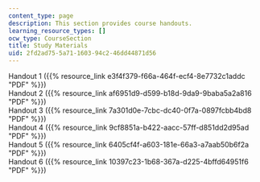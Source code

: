 ```yaml
---
content_type: page
description: This section provides course handouts.
learning_resource_types: []
ocw_type: CourseSection
title: Study Materials
uid: 2fd2ad75-5a71-1603-94c2-46dd44871d56
---
```


Handout 1 ({{% resource_link e3f4f379-f66a-464f-ecf4-8e7732c1addc "PDF" %}})  
Handout 2 ({{% resource_link af6951d9-d599-b18d-9da9-9baba5a2a816 "PDF" %}})  
Handout 3 ({{% resource_link 7a301d0e-7cbc-dc40-0f7a-0897fcbb4bd8 "PDF" %}})  
Handout 4 ({{% resource_link 9cf8851a-b422-aacc-57ff-d851dd2d95ad "PDF" %}})  
Handout 5 ({{% resource_link 6405cf4f-a603-181e-66a3-a7aab50b6f2a "PDF" %}})  
Handout 6 ({{% resource_link 10397c23-1b68-367a-d225-4bffd64951f6 "PDF" %}})